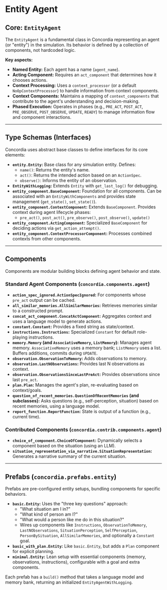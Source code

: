 # Entity Agent

## Core: `EntityAgent`

The `EntityAgent` is a fundamental class in Concordia representing an agent (or "entity") in the simulation. Its behavior is defined by a collection of components, not hardcoded logic.

**Key aspects:**

- **Named Entity:** Each agent has a name (`agent_name`).
- **Acting Component:** Requires an `act_component` that determines how it chooses actions.
- **Context Processing:** Uses a `context_processor` (or a default `NoOpContextProcessor`) to handle information from context components.
- **Context Components:** Maintains a mapping of `context_components` that contribute to the agent's understanding and decision-making.
- **Phased Execution:** Operates in phases (e.g., `PRE_ACT`, `POST_ACT`, `PRE_OBSERVE`, `POST_OBSERVE`, `UPDATE`, `READY`) to manage information flow and component interactions.

---

## Type Schemas (Interfaces)

Concordia uses abstract base classes to define interfaces for its core elements:

- **`entity.Entity`:** Base class for any simulation entity. Defines:
  - `name()`: Returns the entity's name.
  - `act()`: Returns the intended action based on an `ActionSpec`.
  - `observe()`: Informs the entity of an observation.
- **`EntityWithLogging`:** Extends `Entity` with `get_last_log()` for debugging.
- **`entity_component.BaseComponent`:** Foundation for all components. Can be associated with an `EntityWithComponents` and provides state management (`get_state()`, `set_state()`).
- **`entity_component.ContextComponent`:** Extends `BaseComponent`. Provides context during agent lifecycle phases:
  - `pre_act()`, `post_act()`, `pre_observe()`, `post_observe()`, `update()`
- **`entity_component.ActingComponent`:** Specialized `BaseComponent` for deciding actions via `get_action_attempt()`.
- **`entity_component.ContextProcessorComponent`:** Processes combined contexts from other components.

---

## Components

Components are modular building blocks defining agent behavior and state.

### Standard Agent Components (`concordia.components.agent`)

- **`action_spec_ignored.ActionSpecIgnored`:** For components whose `pre_act` output can be cached.
- **`all_similar_memories.AllSimilarMemories`:** Retrieves memories similar to a constructed prompt.
- **`concat_act_component.ConcatActComponent`:** Aggregates context and uses a language model to generate actions.
- **`constant.Constant`:** Provides a fixed string as state/context.
- **`instructions.Instructions`:** Specialized `Constant` for default role-playing instructions.
- **`memory.Memory` (and `AssociativeMemory`, `ListMemory`):** Manages agent memory. `AssociativeMemory` uses a memory bank; `ListMemory` uses a list. Buffers additions, commits during `UPDATE`.
- **`observation.ObservationToMemory`:** Adds observations to memory.
- **`observation.LastNObservations`:** Provides last N observations as context.
- **`observation.ObservationsSinceLastPreAct`:** Provides observations since last `pre_act`.
- **`plan.Plan`:** Manages the agent's plan, re-evaluating based on context/goals.
- **`question_of_recent_memories.QuestionOfRecentMemories` (and subclasses):** Asks questions (e.g., self-perception, situation) based on recent memories, using a language model.
- **`report_function.ReportFunction`:** State is output of a function (e.g., current time).

### Contributed Components (`concordia.contrib.components.agent`)

- **`choice_of_component.ChoiceOfComponent`:** Dynamically selects a component based on the situation (using an LLM).
- **`situation_representation_via_narrative.SituationRepresentation`:** Generates a narrative summary of the current situation.

---

## Prefabs (`concordia.prefabs.entity`)

Prefabs are pre-configured entity setups, bundling components for specific behaviors.

- **`basic.Entity`:** Uses the "three key questions" approach:
  - "What situation am I in?"
  - "What kind of person am I?"
  - "What would a person like me do in this situation?"
  - Wires up components like `Instructions`, `ObservationToMemory`, `LastNObservations`, `SituationPerception`, `SelfPerception`, `PersonBySituation`, `AllSimilarMemories`, and optionally a `Constant` goal.
- **`basic_with_plan.Entity`:** Like `basic.Entity`, but adds a `Plan` component for explicit planning.
- **`minimal.Entity`:** Lean setup with essential components (memory, observations, instructions), configurable with a goal and extra components.

Each prefab has a `build()` method that takes a language model and memory bank, returning an initialized `EntityAgentWithLogging`.
